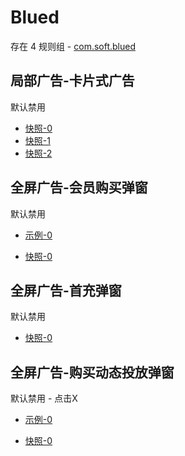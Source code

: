 # Blued

存在 4 规则组 - [com.soft.blued](/src/apps/com.soft.blued.ts)

## 局部广告-卡片式广告

默认禁用

- [快照-0](https://i.gkd.li/i/12777097)
- [快照-1](https://i.gkd.li/i/13694950)
- [快照-2](https://i.gkd.li/i/13699455)

## 全屏广告-会员购买弹窗

默认禁用

- [示例-0](https://m.gkd.li/101449500/2a5e9e45-09c5-4b72-a6af-4d284c6532a2)

- [快照-0](https://i.gkd.li/i/13989423)

## 全屏广告-首充弹窗

默认禁用

- [快照-0](https://i.gkd.li/i/14039501)

## 全屏广告-购买动态投放弹窗

默认禁用 - 点击X

- [示例-0](https://m.gkd.li/57941037/37ea59cf-9606-4cd6-a74a-84f353f07975)

- [快照-0](https://i.gkd.li/i/14157519)
